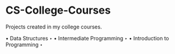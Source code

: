 # CS-College-Courses
Projects created in my college courses.

• Data Structures
    ‣
• Intermediate Programming
    ‣
• Introduction to Programming
    ‣
